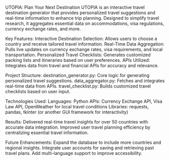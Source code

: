UTOPIA: Plan Your Next Destination
UTOPIA is an interactive travel destination generator that provides personalized travel suggestions and real-time information to enhance trip planning. Designed to simplify travel research, it aggregates essential data on accommodations, visa regulations, currency exchange rates, and more.

Key Features:
Interactive Destination Selection: Allows users to choose a country and receive tailored travel information.
Real-Time Data Aggregation: Pulls live updates on currency exchange rates, visa requirements, and local transportation.
Personalized Travel Checklists: Generates customized packing lists and itineraries based on user preferences.
APIs Utilized: Integrates data from travel and financial APIs for accuracy and relevance.

Project Structure:
destination_generator.py: Core logic for generating personalized travel suggestions.
data_aggregator.py: Fetches and integrates real-time data from APIs.
travel_checklist.py: Builds customized travel checklists based on user input.

Technologies Used:
Languages: Python
APIs: Currency Exchange API, Visa Law API, OpenWeather for local travel conditions
Libraries: requests, pandas, tkinter (or another GUI framework for interactivity)

Results:
Delivered real-time travel insights for over 50 countries with accurate data integration.
Improved user travel planning efficiency by centralizing essential travel information.

Future Enhancements:
Expand the database to include more countries and regional insights.
Integrate user accounts for saving and retrieving past travel plans.
Add multi-language support to improve accessibility.
